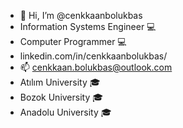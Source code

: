 - 👋 Hi, I’m @cenkkaanbolukbas
- Information Systems Engineer 💻
- Computer Programmer 💻
- linkedin.com/in/cenkkaanbolukbas/
- 📫 cenkkaan.bolukbas@outlook.com
- Atılım University 🎓
- Bozok University 🎓
- Anadolu University 🎓

<!---
cenkkaanbolukbas/cenkkaanbolukbas is a ✨ special ✨ repository because its `README.md` (this file) appears on your GitHub profile.
You can click the Preview link to take a look at your changes.
--->
